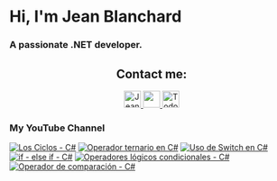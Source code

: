    # Hi, I'm Jean Blanchard
### A passionate .NET developer.



<h2 align="center">Contact me:</h2>

<p align="center">
  <a href="https://www.linkedin.com/in/jeanpblanchard/">
    <img src="https://www.vectorlogo.zone/logos/linkedin/linkedin-icon.svg" alt="Jean Blanchard's LinkedIn Profile" height="30" width="30">
  </a>
      <a href="mailto:ijeanpierrebp@gmail.com">
    <img src="https://www.vectorlogo.zone/logos/gmail/gmail-icon.svg" height="30" width="30">
  </a>
  <a href="https://www.youtube.com/@todoconnet">
    <img src="https://www.vectorlogo.zone/logos/youtube/youtube-icon.svg" alt="Todo con .NET YouTube Channel" height="30" width="30">
  </a>
  


</p>


### My YouTube Channel
<!-- BEGIN YOUTUBE-CARDS -->
[![Los Ciclos - C#](https://ytcards.demolab.com/?id=GuvD2DIayyQ&title=Los+Ciclos+-+C%23&lang=en&timestamp=1727892014&background_color=%230d1117&title_color=%23ffffff&stats_color=%23dedede&max_title_lines=1&width=250&border_radius=5 "Los Ciclos - C#")](https://www.youtube.com/watch?v=GuvD2DIayyQ)
[![Operador ternario en C#](https://ytcards.demolab.com/?id=jiivqZllDEs&title=Operador+ternario+en+C%23&lang=en&timestamp=1727798286&background_color=%230d1117&title_color=%23ffffff&stats_color=%23dedede&max_title_lines=1&width=250&border_radius=5 "Operador ternario en C#")](https://www.youtube.com/watch?v=jiivqZllDEs)
[![Uso de Switch en C#](https://ytcards.demolab.com/?id=lUpDK1f_xvk&title=Uso+de+Switch+en+C%23&lang=en&timestamp=1727215225&background_color=%230d1117&title_color=%23ffffff&stats_color=%23dedede&max_title_lines=1&width=250&border_radius=5 "Uso de Switch en C#")](https://www.youtube.com/watch?v=lUpDK1f_xvk)
[![if - else if - C#](https://ytcards.demolab.com/?id=H0ldX82Eqbk&title=if+-+else+if+-+C%23&lang=en&timestamp=1727197219&background_color=%230d1117&title_color=%23ffffff&stats_color=%23dedede&max_title_lines=1&width=250&border_radius=5 "if - else if - C#")](https://www.youtube.com/watch?v=H0ldX82Eqbk)
[![Operadores lógicos condicionales - C#](https://ytcards.demolab.com/?id=wYWd9RwK83w&title=Operadores+l%C3%B3gicos+condicionales+-+C%23&lang=en&timestamp=1727105460&background_color=%230d1117&title_color=%23ffffff&stats_color=%23dedede&max_title_lines=1&width=250&border_radius=5 "Operadores lógicos condicionales - C#")](https://www.youtube.com/watch?v=wYWd9RwK83w)
[![Operador de comparación - C#](https://ytcards.demolab.com/?id=-g5U3ggk6k8&title=Operador+de+comparaci%C3%B3n+-+C%23&lang=en&timestamp=1727061279&background_color=%230d1117&title_color=%23ffffff&stats_color=%23dedede&max_title_lines=1&width=250&border_radius=5 "Operador de comparación - C#")](https://www.youtube.com/watch?v=-g5U3ggk6k8)
<!-- END YOUTUBE-CARDS -->
